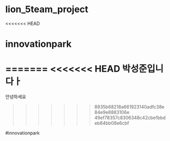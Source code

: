 # lion_5team_project
<<<<<<< HEAD

# innovationpark
=======
<<<<<<< HEAD
박성준입니다ㅏ
=======

안녕하세요
>>>>>>> 8935b68218a661923140adfc38e84e9e8883106e
>>>>>>> 49ef78357c8306348c42cbe1bbdeb84bb08e6cbf

#innovationpark